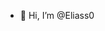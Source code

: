 - 👋 Hi, I’m @Eliass0

<!---
Eliass0/Eliass0 is a ✨ special ✨ repository because its `README.md` (this file) appears on your GitHub profile.
You can click the Preview link to take a look at your changes.
--->
